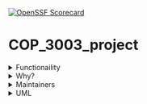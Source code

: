 [![OpenSSF Scorecard](https://api.securityscorecards.dev/projects/github.com/BzapataR/COP_3003_project/badge)](https://securityscorecards.dev/viewer/?uri=github.com/BzapataR/COP_3003_project)
# COP_3003_project
<details>
<summary> Functionaility </summary>
The functionality of this code is to read and write .json formatted files.
</details>
<details>
<summary> Why? </summary>
This code is meant for the class COP 3003 and to help my dad manage customer data for his starting landscaping business. As of writing this code he still uses his 'memory'.
</details>
<details>
<summary> Maintainers </summary>
  Brian Zapata Resendiz
  </details>
  <details>
<summary> UML </summary>
  ![Screenshot 2023-04-12 at 11 50 32 PM](https://user-images.githubusercontent.com/101837870/231645827-3953e33d-cacf-4e7b-a35b-f942c7efeaba.png)
  </details>

